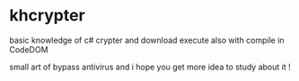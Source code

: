 # khcrypter
basic knowledge of c# crypter and download execute also with compile in CodeDOM 

small art of bypass antivirus and i hope you get more idea to study about it !

